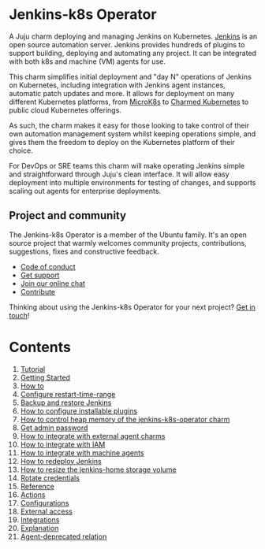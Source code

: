 # Jenkins-k8s Operator

A Juju charm deploying and managing Jenkins on Kubernetes. [Jenkins](https://www.jenkins.io/) is an open source automation server. Jenkins provides hundreds of plugins to support building, deploying and automating any project. It can be integrated with both k8s and machine (VM) agents for use.

This charm simplifies initial deployment and "day N" operations of Jenkins on Kubernetes, including integration with Jenkins agent instances, automatic patch updates and more. It allows for deployment on many different Kubernetes platforms, from [MicroK8s](https://microk8s.io/) to [Charmed Kubernetes](https://ubuntu.com/kubernetes) to public cloud Kubernetes offerings.

As such, the charm makes it easy for those looking to take control of their own automation management system whilst keeping operations simple, and gives them the freedom to deploy on the Kubernetes platform of their choice.

For DevOps or SRE teams this charm will make operating Jenkins simple and straightforward through Juju's clean interface. It will allow easy deployment into multiple environments for testing of changes, and supports scaling out agents for enterprise deployments.

## Project and community

The Jenkins-k8s Operator is a member of the Ubuntu family. It's an open source project that warmly welcomes community projects, contributions, suggestions, fixes and constructive feedback.

- [Code of conduct](https://ubuntu.com/community/code-of-conduct)
- [Get support](https://discourse.charmhub.io/)
- [Join our online chat](https://chat.charmhub.io/charmhub/channels/charm-dev)
- [Contribute](Contribute)

Thinking about using the Jenkins-k8s Operator for your next project? [Get in touch](https://chat.charmhub.io/charmhub/channels/charm-dev)!

# Contents

1. [Tutorial](tutorial)
  1. [Getting Started](tutorial/getting-started.md)
1. [How to](how-to)
  1. [Configure restart-time-range](how-to/configure-restart-time-range.md)
  1. [Backup and restore Jenkins](how-to/backup-and-restore-jenkins.md)
  1. [How to configure installable plugins](how-to/configure-installable-plugins.md)
  1. [How to control heap memory of the jenkins-k8s-operator charm](how-to/configure-jenkins-memory-usage.md)
  1. [Get admin password](how-to/get-admin-password.md)
  1. [How to integrate with external agent charms](how-to/integrate-with-external-agents.md)
  1. [How to integrate with IAM](how-to/integrate-with-iam.md)
  1. [How to integrate with machine agents](how-to/integrate-with-machine-agents.md)
  1. [How to redeploy Jenkins](how-to/redeploy.md)
  1. [How to resize the jenkins-home storage volume](how-to/resize-jenkins-storage.md)
  1. [Rotate credentials](how-to/rotate-credentials.md)
1. [Reference](reference)
  1. [Actions](reference/actions.md)
  1. [Configurations](reference/configurations.md)
  1. [External access](reference/external-access.md)
  1. [Integrations](reference/integrations.md)
1. [Explanation](explanation)
  1. [Agent-deprecated relation](explanation/agent-deprecated-relation.md)